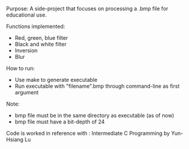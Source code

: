Purpose: A side-project that focuses on processing a .bmp file for educational use.

Functions implemented:
- Red, green, blue filter
- Black and white filter
- Inversion
- Blur

How to run:
- Use make to generate executable
- Run executable with "filename".bmp through command-line as first argument

Note: 
- bmp file must be in the same directory as executable (as of now)
- bmp file must have a bit-depth of 24

Code is worked in reference with : Intermediate C Programming by Yun-Hsiang Lu
